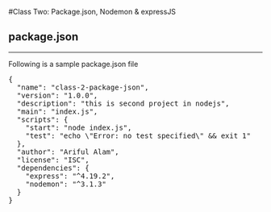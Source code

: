 #Class Two: Package.json, Nodemon & expressJS

**package.json**
----------------
-----
Following is a sample package.json file
<pre>
{
  "name": "class-2-package-json",
  "version": "1.0.0",
  "description": "this is second project in nodejs",
  "main": "index.js",
  "scripts": {
    "start": "node index.js",
    "test": "echo \"Error: no test specified\" && exit 1"
  },
  "author": "Ariful Alam",
  "license": "ISC",
  "dependencies": {
    "express": "^4.19.2",
    "nodemon": "^3.1.3"
  }
}
</pre>

